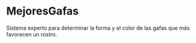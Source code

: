 # MejoresGafas
Sistema experto para determinar la forma y el color de las gafas que más favorecen un rostro. 
